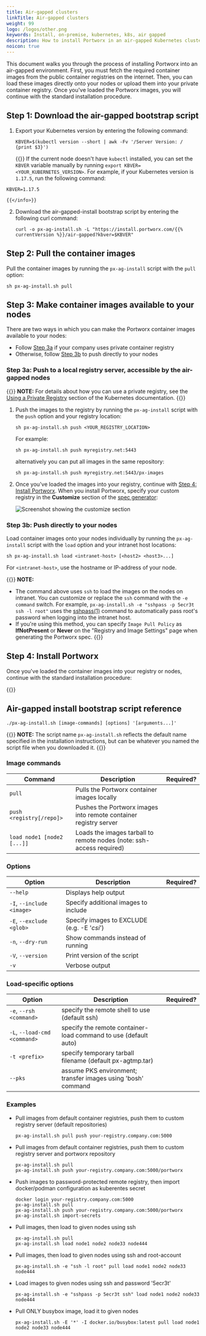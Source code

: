 ```yaml
---
title: Air-gapped clusters
linkTitle: Air-gapped clusters
weight: 99
logo: /logos/other.png
keywords: Install, on-premise, kubernetes, k8s, air gapped
description: How to install Portworx in an air-gapped Kubernetes cluster
noicon: true
---
```


This document walks you through the process of installing Portworx into an air-gapped environment. First, you must fetch the required container images from the public container registries on the internet. Then, you can load these images directly onto your nodes or upload them into your private container registry. Once you've loaded the Portworx images, you will continue with the standard installation procedure.

## Step 1: Download the air-gapped bootstrap script

1. Export your Kubernetes version by entering the following command:

    ```text
    KBVER=$(kubectl version --short | awk -Fv '/Server Version: / {print $3}')
    ```

    {{<info>}}
If the current node doesn't have `kubectl` installed, you can set the `KBVER` variable manually by running `export KBVER=<YOUR_KUBERNETES_VERSION>`. For example, if your Kubernetes version is `1.17.5`, run the following command:

```text
KBVER=1.17.5
```
    {{</info>}}

2. Download the air-gapped-install bootstrap script by entering the following curl command:

    ```text
    curl -o px-ag-install.sh -L "https://install.portworx.com/{{% currentVersion %}}/air-gapped?kbver=$KBVER"
    ```

## Step 2: Pull the container images

Pull the container images by running the `px-ag-install` script with the `pull` option:

```text
sh px-ag-install.sh pull
```

## Step 3: Make container images available to your nodes

There are two ways in which you can make the Portworx container images available to your nodes:

- Follow [Step 3a](#step-3a-push-to-a-local-registry-server-accessible-by-the-air-gapped-nodes) if your company uses private container registry
- Otherwise, follow [Step 3b](#step-3b-push-directly-to-your-nodes) to push directly to your nodes

### Step 3a: Push to a local registry server, accessible by the air-gapped nodes

{{<info>}}
**NOTE:** For details about how you can use a private registry, see the  [Using a Private Registry](https://kubernetes.io/docs/concepts/containers/images/#using-a-private-registry) section of the Kubernetes documentation.
{{</info>}}

<!-- 
* If you use this method, you must specify your custom registry in the **Customize** section of the <a href="https://central.portworx.com" target="tab">spec generator when you install Portworx</a>:

    ![Screenshot showing the customize section](/img/spec-generator-customize-section.png)
-->

1. Push the images to the registry by running the `px-ag-install` script with the `push` option and your registry location:

    ```text
    sh px-ag-install.sh push <YOUR_REGISTRY_LOCATION>
    ```

    For example:

    ```text
    sh px-ag-install.sh push myregistry.net:5443
    ```
    
    alternatively you can put all images in the same repository:
    
    ```text
    sh px-ag-install.sh push myregistry.net:5443/px-images
    ```

2. Once you've loaded the images into your registry, continue with [Step 4: Install Portworx](#step-4-install-portworx). When you install Portworx, specify your custom registry in the **Customize** section of the <a href="https://central.portworx.com" target="tab">spec generator</a>:

    ![Screenshot showing the customize section](/img/spec-generator-customize-section.png)

### Step 3b: Push directly to your nodes

Load container images onto your nodes individually by running the `px-ag-install` script with the `load` option and your intranet host locations:

```text
sh px-ag-install.sh load <intranet-host> [<host2> <host3>...]
```

For `<intranet-host>`, use the hostname or IP-address of your node.

{{<info>}}
**NOTE:** 

* The command above uses `ssh` to load the images on the nodes on intranet. You can customize or replace
the `ssh` command with the `-e command` switch. For example, `px-ag-install.sh -e "sshpass -p 5ecr3t ssh -l root"` uses the [sshpass(1)](https://linux.die.net/man/1/sshpass) command to automatically pass root's password when logging into the intranet host.
* If you're using this method, you can specify `Image Pull Policy` as **IfNotPresent** or **Never** on the "Registry and Image Settings" page when generating the Portworx spec.
{{</info>}}

## Step 4: Install Portworx

Once you've loaded the container images into your registry or nodes, continue with the standard installation procedure:

{{<homelist series2="k8s-airgapped">}}

## Air-gapped install bootstrap script reference

```text
./px-ag-install.sh [image-commands] [options] '[arguments...]'
```

{{<info>}}
**NOTE:** The script name `px-ag-install.sh` reflects the default name specified in the installation instructions, but can be whatever you named the script file when you downloaded it.
{{</info>}}

### Image commands

|**Command**|**Description**|**Required?**|
|----|----|----|
| `pull` | Pulls the Portworx container images locally | |
| `push <registry[/repo]>` | Pushes the Portworx images into remote container registry server | |
| `load node1 [node2 [...]]` | Loads the images tarball to remote nodes  (note: ssh-access required) | |

### Options

|**Option**|**Description**|**Required?**|
|----|----|----|
| `--help` | Displays help output | |
| `-I`, `--include <image>` | Specify additional images to include | |
| `-E`, `--exclude <glob>` | Specify images to EXCLUDE  (e.g. -E '*csi*') | |
| `-n`, `--dry-run` | Show commands instead of running | |
| `-V`, `--version` | Print version of the script | |
| `-v` | Verbose output | |

### Load-specific options

|**Option**|**Description**|**Required?**|
|----|----|----|
| `-e`, `--rsh <command>`       | specify the remote shell to use  (default ssh) |
| `-L`, `--load-cmd <command>`  | specify the remote container-load command to use  (default auto) |
| `-t <prefix>`              | specify temporary tarball filename  (default px-agtmp.tar) |
| `--pks`                    | assume PKS environment; transfer images using 'bosh' command | 
    
### Examples

* Pull images from default container registries, push them to custom registry server (default repositories)

    ```text
    px-ag-install.sh pull push your-registry.company.com:5000
    ```

* Pull images from default container registries, push them to custom registry server and portworx repository

    ```text
    px-ag-install.sh pull
    px-ag-install.sh push your-registry.company.com:5000/portworx
    ```

* Push images to password-protected remote registry, then import docker/podman configuration as kuberentes secret

    ```text
    docker login your-registry.company.com:5000
    px-ag-install.sh pull
    px-ag-install.sh push your-registry.company.com:5000/portworx
    px-ag-install.sh import-secrets
    ```

* Pull images, then load to given nodes using ssh

    ```text
    px-ag-install.sh pull
    px-ag-install.sh load node1 node2 node33 node444
    ```

* Pull images, then load to given nodes using ssh and root-account

    ```text
    px-ag-install.sh -e "ssh -l root" pull load node1 node2 node33 node444
    ```

* Load images to given nodes using ssh and password '5ecr3t'

    ```text
    px-ag-install.sh -e "sshpass -p 5ecr3t ssh" load node1 node2 node33 node444
    ```

* Pull ONLY busybox image, load it to given nodes

    ```text
    px-ag-install.sh -E '*' -I docker.io/busybox:latest pull load node1 node2 node33 node444
    ```
